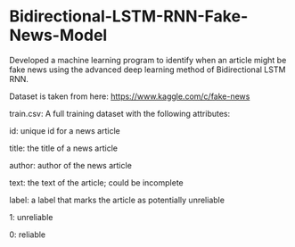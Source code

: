# Bidirectional-LSTM-RNN-Fake-News-Model

Developed a machine learning program to identify when an article might be fake news using the advanced deep learning method of Bidirectional LSTM RNN.

Dataset is taken from here:
https://www.kaggle.com/c/fake-news 

train.csv: A full training dataset with the following attributes:

id: unique id for a news article

title: the title of a news article

author: author of the news article

text: the text of the article; could be incomplete

label: a label that marks the article as potentially unreliable

1: unreliable

0: reliable
